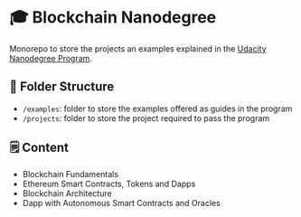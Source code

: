 # 🎓 Blockchain Nanodegree

Monorepo to store the projects an examples explained in the [Udacity Nanodegree Program](https://www.udacity.com/course/blockchain-developer-nanodegree--nd1309).

## 📁 Folder Structure

- `/examples`: folder to store the examples offered as guides in the program
- `/projects`: folder to store the project required to pass the program

## 🗒️ Content

- Blockchain Fundamentals
- Ethereum Smart Contracts, Tokens and Dapps
- Blockchain Architecture
- Dapp with Autonomous Smart Contracts and Oracles